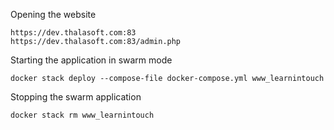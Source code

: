 Opening the website
```
https://dev.thalasoft.com:83
https://dev.thalasoft.com:83/admin.php
```

Starting the application in swarm mode
```
docker stack deploy --compose-file docker-compose.yml www_learnintouch
```

Stopping the swarm application
```
docker stack rm www_learnintouch
```

